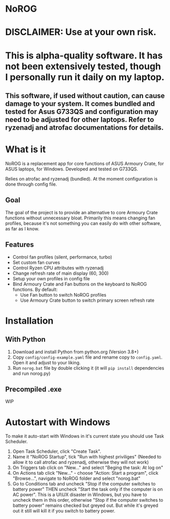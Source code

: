 # NoROG

# DISCLAIMER: Use at your own risk. 
# This is alpha-quality software. It has not been extensively tested, though I personally run it daily on my laptop.


## This software, if used without caution, can cause damage to your system. It comes bundled and tested for Asus G733QS and configuration may need to be adjusted for other laptops. Refer to ryzenadj and atrofac documentations for details.

# What is it

NoROG is a replacement app for core functions of ASUS Armoury Crate, for ASUS laptops, for Windows. 
Developed and tested on G733QS.

Relies on atrofac and ryzenadj (bundled). At the moment configuration is done through config file.

## Goal

The goal of the project is to provide an alternative to core Armoury Crate functions without unnecessary bloat. Primarily this means changing fan profiles, because it's not something you can easily do with other software, as far as I know.

## Features

- Control fan profiles (silent, performance, turbo)
- Set custom fan curves
- Control Ryzen CPU attributes with ryzenadj
- Change refresh rate of main display (60, 300)
- Setup your own profiles in config file
- Bind Armoury Crate and Fan buttons on the keyboard to NoROG functions. By default:
    - Use Fan button to switch NoROG profiles
    - Use Armoury Crate button to switch primary screen refresh rate


# Installation

## With Python

1. Download and install Python from python.org (Version 3.8+)
2. Copy `config/config-example.yaml` file and rename copy to `config.yaml`. Open it and adjust to your liking.
3. Run `norog.bat` file by double clicking it (it will `pip install` dependencies and run norog.py)

## Precompiled .exe

WIP



# Autostart with Windows

To make it auto-start with Windows in it's current state you should use Task Scheduler.

1. Open Task Scheduler, click "Create Task".
2. Name it "NoROG Startup", tick "Run with highest priviliges" (Needed to allow it to call atrofac and ryzenadj, otherwise they will not work)
3. On Triggers tab click on "New..."  and select "Beging the task: At log on"
4. On Actions tab click "New..." - choose "Action: Start a program", click "Browse...", navigate to NoROG folder and select "norog.bat"
5. Go to Conditions tab and uncheck "Stop if the computer switches to battery power" THEN uncheck "Start the task only if the computer is on AC power". This is a UI\UX disaster in Windows, but you have to uncheck them in this order, otherwise "Stop if the computer switches to battery power" remains checked but greyed out. But while it's greyed out it still will kill it if you switch to battery power.